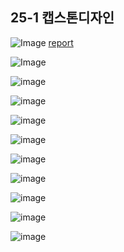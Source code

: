 ## 25-1 캡스톤디자인

<!--

**Here are some ideas to get you started:**

🙋‍♀️ A short introduction - what is your organization all about?
🌈 Contribution guidelines - how can the community get involved?
👩‍💻 Useful resources - where can the community find your docs? Is there anything else the community should know?
🍿 Fun facts - what does your team eat for breakfast?
🧙 Remember, you can do mighty things with the power of [Markdown](https://docs.github.com/github/writing-on-github/getting-started-with-writing-and-formatting-on-github/basic-writing-and-formatting-syntax)
-->
![Image](https://github.com/user-attachments/assets/a86332bd-765f-465e-afb0-b28a95308b76)
[report](https://drive.google.com/file/d/15axcxrBqRTtrUOJGXhthJZ13L9gaFefs/view)

![Image](https://github.com/user-attachments/assets/c8a839af-3b98-4223-ab0f-87866228cc6c)

![image](https://github.com/user-attachments/assets/7aee7ac8-dbef-4f5b-bc20-fef460ac8bd1)

![image](https://github.com/user-attachments/assets/4397236b-16d6-4328-9090-3b93da01c2e6)

![image](https://github.com/user-attachments/assets/12263294-ce42-4120-abf7-d941a84a4413)

![image](https://github.com/user-attachments/assets/f06be586-6dce-4d8f-a6c0-e205710e4307)

![image](https://github.com/user-attachments/assets/801f474a-308c-4c3f-a96d-f059be727d11)

![image](https://github.com/user-attachments/assets/f5b343d1-dd7e-4916-a0fe-dadf1325d067)

![image](https://github.com/user-attachments/assets/88e30e8c-c08f-4df5-b6a3-43f90ab7f1ec)

![image](https://github.com/user-attachments/assets/3fd26c74-dea0-446c-a45a-faa30bed9dfb)

![image](https://github.com/user-attachments/assets/08c53618-8f83-4ab3-869d-5c7d1d3ab11b)
